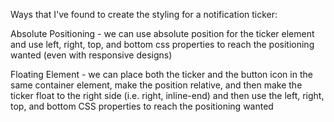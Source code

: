 Ways that I've found to create the styling for a notification ticker:

Absolute Positioning - we can use absolute position for the ticker element and use left, right, top, and bottom css properties to reach the positioning wanted (even with responsive designs)

Floating Element - we can place both the ticker and the button icon in the same container element, make the position relative, and then make the ticker float to the right side
                  (i.e. right, inline-end) and then use the left, right, top, and bottom CSS properties to reach the positioning wanted
